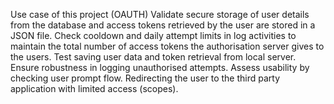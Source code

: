 Use case of this project (OAUTH)
Validate secure storage of user details from the database and access tokens retrieved by the user are stored in a JSON file.
Check cooldown and daily attempt limits in log activities to maintain the total number of access tokens the authorisation server gives to the users.
Test saving user data and token retrieval from local  server.
Ensure robustness in logging unauthorised attempts.
Assess usability by checking user prompt flow.
Redirecting the user to the third party application with limited access (scopes).

